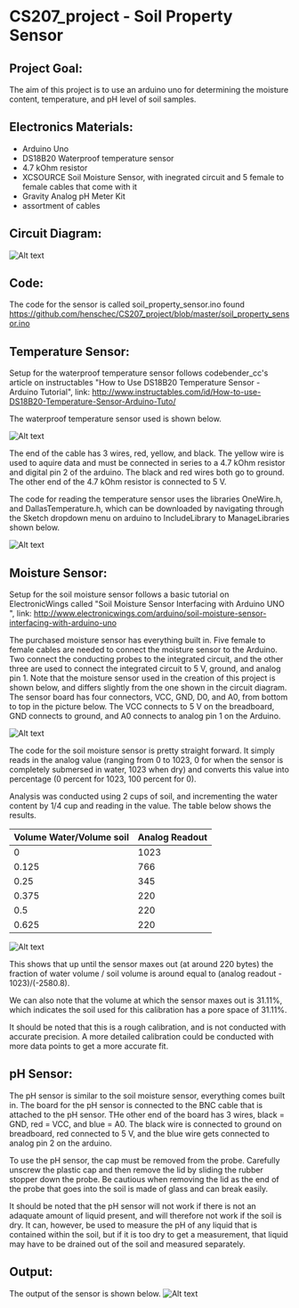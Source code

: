 # CS207_project - Soil Property Sensor

## Project Goal:

The aim of this project is to use an arduino uno for determining the moisture content, temperature, and pH level of soil samples.

## Electronics Materials:

- Arduino Uno
- DS18B20 Waterproof temperature sensor
- 4.7 kOhm resistor
- XCSOURCE Soil Moisture Sensor, with inegrated circuit and 5 female to female cables that come with it
- Gravity Analog pH Meter Kit
- assortment of cables

## Circuit Diagram:

![Alt text](https://github.com/henschec/CS207_project/blob/master/Soil_Sensor_Circuit.png "Arduino Circuit Setup")

## Code:

The code for the sensor is called soil_property_sensor.ino found https://github.com/henschec/CS207_project/blob/master/soil_property_sensor.ino

## Temperature Sensor:
Setup for the waterproof temperature sensor follows codebender_cc's article on instructables "How to Use DS18B20 Temperature Sensor - Arduino Tutorial", link: http://www.instructables.com/id/How-to-use-DS18B20-Temperature-Sensor-Arduino-Tuto/

The waterproof temperature sensor used is shown below. 

![Alt text](https://github.com/henschec/CS207_project/blob/master/tempsensor.png "Waterproof Temperature Sensor")

The end of the cable has 3 wires, red, yellow, and black. The yellow wire is used to aquire data and must be connected in series to a 4.7 kOhm resistor and digital pin 2 of the arduino. The black and red wires both go to ground. The other end of the 4.7 kOhm resistor is connected to 5 V.

The code for reading the temperature sensor uses the libraries OneWire.h, and DallasTemperature.h, which can be downloaded by navigating through the Sketch dropdown menu on arduino to IncludeLibrary to ManageLibraries shown below.

![Alt text](https://github.com/henschec/CS207_project/blob/master/downloading_libraries.png)

## Moisture Sensor:
Setup for the soil moisture sensor follows a basic tutorial on ElectronicWings called "Soil Moisture Sensor Interfacing with Arduino UNO ", link: http://www.electronicwings.com/arduino/soil-moisture-sensor-interfacing-with-arduino-uno

The purchased moisture sensor has everything built in. Five female to female cables are needed to connect the moisture sensor to the Arduino. Two connect the conducting probes to the integrated circuit, and the other three are used to connect the integrated circuit to 5 V, ground, and analog pin 1. Note that the moisture sensor used in the creation of this project is shown below, and differs slightly from the one shown in the circuit diagram. The sensor board has four connectors, VCC, GND, D0, and A0, from bottom to top in the picture below. The VCC connects to 5 V on the breadboard, GND connects to ground, and A0 connects to analog pin 1 on the Arduino.

![Alt text](https://github.com/henschec/CS207_project/blob/master/moisturesensor.png "XCSOURCE Soil Moisture Sensor")

The code for the soil moisture sensor is pretty straight forward. It simply reads in the analog value (ranging from 0 to 1023, 0 for when the sensor is completely submersed in water, 1023 when dry) and converts this value into percentage (0 percent for 1023, 100 percent for 0).

Analysis was conducted using 2 cups of soil, and incrementing the water content by 1/4 cup and reading in the value.
The table below shows the results.

| Volume Water/Volume soil | Analog Readout |
| ------------------------ | -------------- |
|           0              |      1023      |
|       0.125         |     766   |
| 0.25 | 345 |
| 0.375 | 220 |
| 0.5 | 220 |
| 0.625 | 220 |

![Alt text](https://github.com/henschec/CS207_project/blob/master/moisture_calibration.png)

This shows that up until the sensor maxes out (at around 220 bytes) the fraction of water volume / soil volume is around equal to (analog readout - 1023)/(-2580.8).

We can also note that the volume at which the sensor maxes out is 31.11%, which indicates the soil used for this calibration has a pore space of 31.11%.

It should be noted that this is a rough calibration, and is not conducted with accurate precision. A more detailed calibration could be conducted with more data points to get a more accurate fit.

## pH Sensor:
The pH sensor is similar to the soil moisture sensor, everything comes built in. The board for the pH sensor is connected to the BNC cable that is attached to the pH sensor. THe other end of the board has 3 wires, black = GND, red = VCC, and blue = A0. The black wire is connected to ground on breadboard, red connected to 5 V, and the blue wire gets connected to analog pin 2 on the arduino.

To use the pH sensor, the cap must be removed from the probe. Carefully unscrew the plastic cap and then remove the lid by sliding the rubber stopper down the probe. Be cautious when removing the lid as the end of the probe that goes into the soil is made of glass and can break easily.  

It should be noted that the pH sensor will not work if there is not an adaquate amount of liquid present, and will therefore not work if the soil is dry. It can, however, be used to measure the pH of any liquid that is contained within the soil, but if it is too dry to get a measurement, that liquid may have to be drained out of the soil and measured separately.

## Output:
The output of the sensor is shown below.
![Alt text](https://github.com/henschec/CS207_project/blob/master/soilsensor_output.png)

